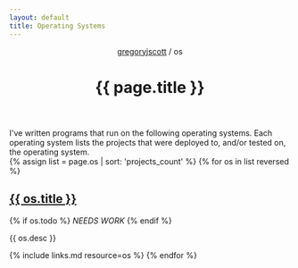 ```yaml
---
layout: default
title: Operating Systems
---
```


<header>
  <nav>
    <a href="/">gregoryjscott</a> / os
  </nav>

  <h1>{{ page.title }}</h1>
</header>

<section markdown="1">
I've written programs that run on the following operating systems. Each operating system lists the projects that were deployed to, and/or tested on, the operating system.
</section>

<section>
{% assign list = page.os | sort: 'projects_count' %}
{% for os in list reversed %}
  <h1><a href="{{ os.url }}">{{ os.title }}</a></h1>

  {% if os.todo %} *NEEDS WORK* {% endif %}

  <p>{{ os.desc }}</p>

  {% include links.md resource=os %}
{% endfor %}
</section>
